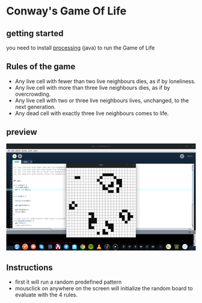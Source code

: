 # Conway's Game Of Life

## getting started
you need to install [processing](https://processing.org/) (java) to run the Game of Life
## Rules of the game
  - Any live cell with fewer than two live neighbours dies, as if by loneliness.
  - Any live cell with more than three live neighbours dies, as if by overcrowding.
  - Any live cell with two or three live neighbours lives, unchanged, to the next generation.
  - Any dead cell with exactly three live neighbours comes to life.
## preview
 ![](SS.png)

## Instructions
  - first it will run a random predefined pattern
  - mousclick on anywhere on the screen will initialize the random board to evaluate with the 4 rules.
  
